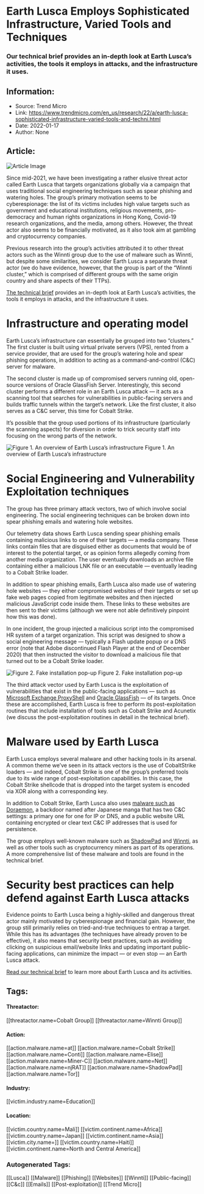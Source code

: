 # Earth Lusca Employs Sophisticated Infrastructure, Varied Tools and Techniques
### Our technical brief provides an in-depth look at Earth Lusca’s activities, the tools it employs in attacks, and the infrastructure it uses.

## Information:
+ Source: Trend Micro
+ Link: https://www.trendmicro.com/en_us/research/22/a/earth-lusca-sophisticated-infrastructure-varied-tools-and-techni.html
+ Date: 2022-01-17
+ Author: None


## Article:
![Article Image](https://www.trendmicro.com/content/dam/trendmicro/global/en/research/22/a/earth-lusca-employs-sophisticated-infrastructure-varied-tools-and-techniques/earth-lusca-641.png)





Since mid-2021, we have been investigating a rather elusive threat actor called Earth Lusca that targets organizations globally via a campaign that uses traditional social engineering techniques such as spear phishing and watering holes. The group’s primary motivation seems to be cyberespionage: the list of its victims includes high value targets such as government and educational institutions, religious movements, pro-democracy and human rights organizations in Hong Kong, Covid-19 research organizations, and the media, among others. However, the threat actor also seems to be financially motivated, as it also took aim at gambling and cryptocurrency companies.  




Previous research into the group’s activities attributed it to other threat actors such as the Winnti group due to the use of malware such as Winnti, but despite some similarities, we consider Earth Lusca a separate threat actor (we do have evidence, however, that the group is part of the “Winnti cluster,” which is comprised of different groups with the same origin country and share aspects of their TTPs).


[The technical brief](/content/dam/trendmicro/global/en/research/22/a/earth-lusca-employs-sophisticated-infrastructure-varied-tools-and-techniques/technical-brief-delving-deep-an-analysis-of-earth-lusca-operations.pdf) provides an in-depth look at Earth Lusca’s activities, the tools it employs in attacks, and the infrastructure it uses.


Infrastructure and operating model
==================================


Earth Lusca’s infrastructure can essentially be grouped into two “clusters.” The first cluster is built using virtual private servers (VPS), rented from a service provider, that are used for the group’s watering hole and spear phishing operations, in addition to acting as a command-and-control (C&C) server for malware.


The second cluster is made up of compromised servers running old, open-source versions of Oracle GlassFish Server. Interestingly, this second cluster performs a different role in an Earth Lusca attack — it acts as a scanning tool that searches for vulnerabilities in public-facing servers and builds traffic tunnels within the target’s network. Like the first cluster, it also serves as a C&C server, this time for Cobalt Strike.


It’s possible that the group used portions of its infrastructure (particularly the scanning aspects) for diversion in order to trick security staff into focusing on the wrong parts of the network.






![Figure 1. An overview of Earth Lusca’s infrastructure](https://marvel-b1-cdn.bc0a.com/f00000000017219/www.trendmicro.com/content/dam/trendmicro/global/en/research/22/a/earth-lusca-employs-sophisticated-infrastructure-varied-tools-and-techniques/earth-lusca-1.png)
Figure 1. An overview of Earth Lusca’s infrastructure





Social Engineering and Vulnerability Exploitation techniques
============================================================


The group has three primary attack vectors, two of which involve social engineering. The social engineering techniques can be broken down into spear phishing emails and watering hole websites.


Our telemetry data shows Earth Lusca sending spear phishing emails containing malicious links to one of their targets — a media company. These links contain files that are disguised either as documents that would be of interest to the potential target, or as opinion forms allegedly coming from another media organization. The user eventually downloads an archive file containing either a malicious LNK file or an executable — eventually leading to a Cobalt Strike loader.


In addition to spear phishing emails, Earth Lusca also made use of watering hole websites — they either compromised websites of their targets or set up fake web pages copied from legitimate websites and then injected malicious JavaScript code inside them. These links to these websites are then sent to their victims (although we were not able definitively pinpoint how this was done).


In one incident, the group injected a malicious script into the compromised HR system of a target organization. This script was designed to show a social engineering message — typically a Flash update popup or a DNS error (note that Adobe discontinued Flash Player at the end of December 2020) that then instructed the visitor to download a malicious file that turned out to be a Cobalt Strike loader.






![Figure 2. Fake installation pop-up](https://marvel-b1-cdn.bc0a.com/f00000000017219/www.trendmicro.com/content/dam/trendmicro/global/en/research/22/a/earth-lusca-employs-sophisticated-infrastructure-varied-tools-and-techniques/earth-lusca-2.png)
Figure 2. Fake installation pop-up




The third attack vector used by Earth Lusca is the exploitation of vulnerabilities that exist in the public-facing applications — such as [Microsoft Exchange ProxyShell](https://www.trendmicro.com/en_no/research/21/k/analyzing-proxyshell-related-incidents-via-trend-micro-managed-x.html) and [Oracle GlassFish](https://www.exploit-db.com/exploits/39441) — of its targets. Once these are accomplished, Earth Lusca is free to perform its post-exploitation routines that include installation of tools such as Cobalt Strike and Acunetix (we discuss the post-exploitation routines in detail in the technical brief).


Malware used by Earth Lusca
===========================


Earth Lusca employs several malware and other hacking tools in its arsenal. A common theme we’ve seen in its attack vectors is the use of CobaltStrike loaders — and indeed, Cobalt Strike is one of the group’s preferred tools due to its wide range of post-exploitation capabilities. In this case, the Cobalt Strike shellcode that is dropped into the target system is encoded via XOR along with a corresponding key.


In addition to Cobalt Strike, Earth Lusca also uses [malware such as Doraemon](https://www.welivesecurity.com/2021/08/24/sidewalk-may-be-as-dangerous-as-crosswalk/), a backdoor named after Japanese manga that has two C&C settings: a primary one for one for IP or DNS, and a public website URL containing encrypted or clear text C&C IP addresses that is used for persistence.


The group employs well-known malware such as [ShadowPad](https://securelist.com/shadowpad-in-corporate-networks/81432/) and [Winnti](https://www.trendmicro.com/vinfo/us/security/news/cyber-attacks/winnti-group-resurfaces-with-portreuse-backdoor-now-engages-in-illicit-cryptocurrency-mining), as well as other tools such as cryptocurrency miners as part of its operations. A more comprehensive list of these malware and tools are found in the technical brief.


Security best practices can help defend against Earth Lusca attacks
===================================================================


Evidence points to Earth Lusca being a highly-skilled and dangerous threat actor mainly motivated by cyberespionage and financial gain. However, the group still primarily relies on tried-and-true techniques to entrap a target. While this has its advantages (the techniques have already proven to be effective), it also means that security best practices, such as avoiding clicking on suspicious email/website links and updating important public-facing applications, can minimize the impact — or even stop — an Earth Lusca attack.


[Read our technical brief](/content/dam/trendmicro/global/en/research/22/a/earth-lusca-employs-sophisticated-infrastructure-varied-tools-and-techniques/technical-brief-delving-deep-an-analysis-of-earth-lusca-operations.pdf) to learn more about Earth Lusca and its activities.








## Tags:

#### Threatactor:
[[threatactor.name=Cobalt Group]] [[threatactor.name=Winnti Group]]

#### Action:
[[action.malware.name=at]] [[action.malware.name=Cobalt Strike]] [[action.malware.name=Conti]] [[action.malware.name=Elise]] [[action.malware.name=Miner-C]] [[action.malware.name=Net]] [[action.malware.name=njRAT]] [[action.malware.name=ShadowPad]] [[action.malware.name=Tor]]

#### Industry:
[[victim.industry.name=Education]]

#### Location:
[[victim.country.name=Mali]] [[victim.continent.name=Africa]] [[victim.country.name=Japan]] [[victim.continent.name=Asia]] [[victim.city.name=]] [[victim.country.name=Haiti]] [[victim.continent.name=North and Central America]]

### Autogenerated Tags:
[[Lusca]] [[Malware]] [[Phishing]] [[Websites]] [[Winnti]] [[Public-facing]] [[C&c]] [[Emails]] [[Post-exploitation]] [[Trend Micro]]

